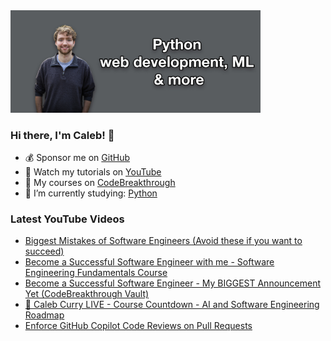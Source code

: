 <img src="github-cover-photo-my-face.jpg" width="400px" />

### Hi there, I'm Caleb! 🍛

- 💰 Sponsor me on [GitHub](https://github.com/sponsors/CalebCurry)
- 🎥 Watch my tutorials on [YouTube](https://www.youtube.com/calebthevideomaker2)
- 📗 My courses on [CodeBreakthrough](https://www.codebreakthrough.com)
- 🤔 I’m currently studying: [Python](https://www.youtube.com/watch?v=s3IvdkCq2_c&t=4254s)

### Latest YouTube Videos
<!-- YOUTUBE:START -->
- [Biggest Mistakes of Software Engineers &lpar;Avoid these if you want to succeed&rpar;](https://www.youtube.com/watch?v=ff-Y1xYnDZo)
- [Become a Successful Software Engineer with me - Software Engineering Fundamentals Course](https://www.youtube.com/shorts/h2PWCI5Roh0)
- [Become a Successful Software Engineer - My BIGGEST Announcement Yet &lpar;CodeBreakthrough Vault&rpar;](https://www.youtube.com/watch?v=eeC98OZ6SLI)
- [🔴 Caleb Curry LIVE - Course Countdown - AI and Software Engineering Roadmap](https://www.youtube.com/watch?v=FA5R-nSBmUQ)
- [Enforce GitHub Copilot Code Reviews on Pull Requests](https://www.youtube.com/watch?v=xkLi56Al12c)
<!-- YOUTUBE:END -->
